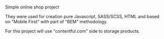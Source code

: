 Simple online shop project

They were used for creation pure Javascript, SASS/SCSS, HTML and based on "Mobile First" with part of "BEM" methodology.

For this project will use "contentful.com" side to storage products. 